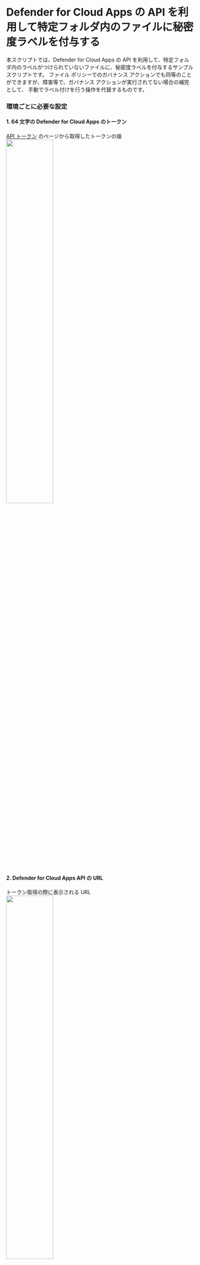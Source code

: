 # Defender for Cloud Apps の API を利用して特定フォルダ内のファイルに秘密度ラベルを付与する
本スクリプトでは、Defender for Cloud Apps の API を利用して、特定フォルダ内のラベルがつけられていないファイルに、秘密度ラベルを付与するサンプル スクリプトです。
ファイル ポリシーでのガバナンス アクションでも同等のことができますが、障害等で、ガバナンス アクションが実行されてない場合の補完として、
手動でラベル付けを行う操作を代替するものです。

### 環境ごとに必要な設定
#### 1. 64 文字の Defender for Cloud Apps のトークン
[API トークン](https://security.microsoft.com/cloudapps/settings?tabid=apiTokens) のページから取得したトークンの値<br/>
<img src="https://github.com/YoshihiroIchinose/E5Comp/blob/main/img/MDA_Autolabel4.png" width="50%">  
#### 2. Defender for Cloud Apps API の URL
トークン取得の際に表示される URL<br/>
<img src="https://github.com/YoshihiroIchinose/E5Comp/blob/main/img/MDA_Autolabel3.png" width="50%">  
#### 3. 対象とするアプリのインスタンス番号
ファイル ページなどからアプリをクリックした際に表示されるアプリのページの URL で /service-app/ の後に続く数字<br/>
<img src="https://github.com/YoshihiroIchinose/E5Comp/blob/main/img/MDA_Autolabel1.png" width="50%">  
#### 4. 対象とするフォルダのファイル ID
ファイル ページで、対象としたいファルダを表示し、詳細情報の中にある "ファイル ID" の値<br/>
<img src="https://github.com/YoshihiroIchinose/E5Comp/blob/main/img/MDA_Autolabel2.png" width="50%">
#### 5. 付与する秘密度ラベルの表示名

### 必要に応じて調整する項目
1. 一度のクエリで取得するアイテム数 (本スクリプトでは、更新日時の降順で 100 )
2. ラベル付けの対象とするファイルの更新日時の範囲 (本スクリプトでは、直近 1-24 時間前の間に更新されたファイルを対象)
   
## 本スクリプトの処理内容
1. 秘密度ラベル一覧を取得し、秘密度ラベルの ID を取得する
2. 指定されたフォルダ内のサブ フォルダを再帰的にクエリし、対象となるサブ フォルダを特定する
3. 対象となるフォルダの直下にある更新日時が対象の範囲で、秘密度ラベルが付与されていないファイルをすべて取得する
4. 対象となるファイルに対して、ラベル付け操作をキックする

### スクリプト本体
~~~PowerShell
#<--Parameters
#should be replaced by the tenant domain and URL, which can be found when you get a MDA API Token
$baseUrl="xxxxxx.us3.portal.cloudappsecurity.com"

#64 chacters, should be obtained via MDA API Token page
$Token="xxxxxxxxxxxxx"

#Label name to apply
$labelname="Confidential"

#Targeted app instance, which can be identified in a URL string as 5 digits number after "/service-app/" when you click an app name at MDA File page
$instance="20892"
#Targeted folders as a array, which can be identified at MDA File page as a "File ID" of the folder
#Folder in SPO/OD4B is like "736e3abc-13d1-44fe-9aed-3b56f9878ead|d286c00e-de8e-4eb1-9881-61bd97a69abc"
#Folder in Box is like "239616417475"
$folders=@("736e3762-13d1-44fe-9aed-3b56f9878ead|d286c00e-de8e-4eb1-9881-61bd97a608e3")
#Parameters-->

#scope of target files specified by the number of files and tame range
$s=[datetimeoffset]::Now.AddHours(-24).ToUnixTimeMilliseconds()
$e=[datetimeoffset]::Now.AddHours(-1).ToUnixTimeMilliseconds()
$ResultSetSize=100

#Global variables
$targetFiles=@() 
$targetFolders=@()
$headers=@{"Authorization" = "Token "+$Token}

Function GetLabel($labelName){#For getting the label ID by a label name
	$Uri="https://"+$global:baseUrl+"/api/v1/get_rms_encryption_labels/"
	$res=Invoke-RestMethod -Uri $Uri -Method "Get" -Headers $global:headers
	Start-Sleep -Seconds 1
	foreach($l in $res.data){
		If($l.name.equals($labelName)){
			return $l.id
		}
	}
	return $null
}

Function GetFoldersRecursive($parent){#Get folders recursively under a spcified folder
	"Get folders from " + $parent
	$filter='{"parentFolder":{"eq":["'+$parent+'"]},"fileType":{"eq":[6]},"instance":{"eq":['+$global:instance+']}}'
	$batchSize=100 
	$Uri="https://"+$global:baseUrl+"/api/v1/files/"
	
	$loopcount = [int][Math]::Ceiling($global:ResultSetSize / $batchSize)
	$output=@()
	For($i=0;$i -lt $loopcount; $i++){
	    $limit=$batchSize
	    if($loopcount -1 -eq $i){$limit=$ResultSetSize % $batchSize}
	    if($limit -eq 0){$limit=$batchSize}
	    $Body=@{
    		    "skip"=0 + $i*$batchSize
		        "limit"=$limit
		        "filters"=$filter
		        "sortField"="modifiedDate"
		        "sortDirection"="desc"
		    }
	    $res=Invoke-RestMethod -Uri $Uri -Method "Post" -Headers $global:headers -Body $Body
   	    "Loop: $i, From " +$i*$batchSize +", " + $res.data.Count +" folders"
	    Start-Sleep -Seconds 1
	    $output+=$res.data
	    if($res.data.Count -lt $batchsize){break}
    }
    "Retrieved " +$output.count+" folders"
    foreach($item in $output){
        if($item.isFolder){
            $global:targetFolders+=$item._id
            GetFoldersRecursive($item._id)
        }
     }
}

Function GetFolderItems($parent){#Get recent files directly under a spcified folder
	"Get files from " + $parent
	$filter='{"modifiedDate":{"range":[{"start":'+$global:s+',"end":'+$global:e+'}]},"fileType":{"neq":[6]},"fileLabels":{"isnotset":true},'
   	$filter+='"parentFolder":{"eq":["'+$parent+'"]},"instance":{"eq":['+$global:instance+']}}'
	$batchSize=100 
	$Uri="https://"+$global:baseUrl+"/api/v1/files/"
	
	$loopcount = [int][Math]::Ceiling($global:ResultSetSize / $batchSize)
	$output=@()
	For($i=0;$i -lt $loopcount; $i++){
	    $limit=$batchSize
	    if($loopcount -1 -eq $i){$limit=$ResultSetSize % $batchSize}
	    if($limit -eq 0){$limit=$batchSize}
	
	    $Body=@{
		    "skip"=0 + $i*$batchSize
		    "limit"=$limit
		    "filters"=$filter
		    "sortField"="modifiedDate"
		    "sortDirection"="desc"
		    }
	    $res=Invoke-RestMethod -Uri $Uri -Method "Post" -Headers $global:headers -Body $Body
	    "Loop: $i, From " +$i*$batchSize +", " + $res.data.Count +" items"
　　　　　　　Start-Sleep -Seconds 1
	    $output+=$res.data
	    if($res.data.Count -lt $batchsize){break}
    }
    "Retrieved " +$output.count+" files"
    foreach($item in $output){
		Foreach($act in $item.actions){
		    If($act.task_name -eq "RmsProtectTask"){#Find files which have a RmsProtectTask action
		    	"Found non-labeled file " + $item.Name
			    $global:targetFiles+=$item 
			    break
    	   		 }
		}
	}
}

#Get the label id by a specified label name
$label=GetLabel($labelname)
if($label -eq $null){
    "Error. The spcified Label is not found."
    exit
}

#Get all subfolders under specified folders
foreach ($f in $folders){
    GetFoldersRecursive($f)
}
$allFolders=$folders+$targetFolders
"---------------"
"Total folders: "+$allFolders.count
"               "
#Get all files without a label which can be labeled in targetfolders
foreach ($f in $allFolders){
    GetFolderItems($f)
}
"---------------"
"Total files to be labeled: "+$targetFiles.count
"               "

#Kick maunal labelings for all targeted files
foreach($f in $targetFiles){
    $Uri="https://"+$global:baseUrl+"/api/v1/files/bulk_governance/"
    #Prepare request body as a text because its order matters
    $Body='{"task_name":"RmsProtectTask",'
    $Body+='"entities":[{"id":"'+$f._id+'","appId":'+$f.appId+'}],'
    $Body+='"params":{"labelId":"'+$label+'"}}'
    "Apply the label to: " + $f.Name
    $Body
    Invoke-RestMethod -Uri $Uri -Method "Post" -Headers $headers -Body $Body
    Start-Sleep -Seconds 1
}
~~~
## Azure Automation 上での実行結果のアウトプット
<img src="https://github.com/YoshihiroIchinose/E5Comp/blob/main/img/MDA_AutoLabel.png">  
